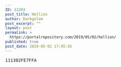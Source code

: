 ```yaml
---
ID: 12203
post_title: Hellion
author: Darkgolem
post_excerpt: ""
layout: post
permalink: >
  https://portalrepository.com/2019/05/02/hellion/
published: true
post_date: 2019-05-02 17:45:16
---
```

<pre>111302FE7FFA</pre>